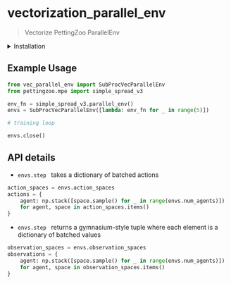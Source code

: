 # vectorization_parallel_env
> Vectorize PettingZoo ParallelEnv

<details>
<summary> Installation</summary>

```bash
pip install git+https://github.com/Raffaelbdl/vectorization_parallel_env
```
</details>

## Example Usage
```python
from vec_parallel_env import SubProcVecParallelEnv
from pettingzoo.mpe import simple_spread_v3

env_fn = simple_spread_v3.parallel_env()
envs = SubProcVecParallelEnv([lambda: env_fn for _ in range(5)])

# training loop

envs.close()
```

## API details
- `envs.step ` takes a dictionary of batched actions
```python
action_spaces = envs.action_spaces
actions = {
    agent: np.stack([space.sample() for _ in range(envs.num_agents)])
    for agent, space in action_spaces.items()
}
``` 
- `envs.step ` returns a gymnasium-style tuple where each element is a dictionary of batched values
```python
observation_spaces = envs.observation_spaces
observations = {
    agent: np.stack([space.sample() for _ in range(envs.num_agents)])
    for agent, space in observation_spaces.items()
}
```
